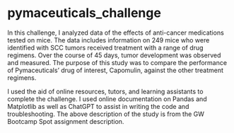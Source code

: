 # pymaceuticals_challenge
In this challenge, I analyzed data of the effects of anti-cancer medications tested on mice. The data includes information on 249 mice who were identified with SCC tumors received treatment with a range of drug regimens. Over the course of 45 days, tumor development was observed and measured. The purpose of this study was to compare the performance of Pymaceuticals’ drug of interest, Capomulin, against the other treatment regimens.

I used the aid of online resources, tutors, and learning assistants to complete the challenge. I used online documentation on Pandas and Matplotlib as well as ChatGPT to assist in writing the code and troubleshooting. The above description of the study is from the GW Bootcamp Spot assignment description.
